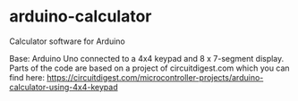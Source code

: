 # arduino-calculator
Calculator software for Arduino

Base: Arduino Uno connected to a 4x4 keypad and 8 x 7-segment display.
Parts of the code are based on a project of circuitdigest.com which you can find here: https://circuitdigest.com/microcontroller-projects/arduino-calculator-using-4x4-keypad
